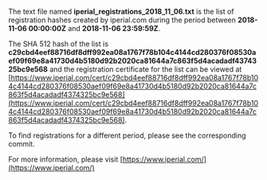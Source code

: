 The text file named **iperial_registrations_2018_11_06.txt** is the list of registration hashes created by iperial.com during the period between **2018-11-06 00:00:00Z** and **2018-11-06 23:59:59Z**.

The SHA 512 hash of the list is **c29cbd4eef88716df8dff992ea08a1767f78b104c4144cd280376f08530aef09f69e8a41730d4b5180d92b2020ca81644a7c863f5d4acadadf4374325bc9e568** and the registration certificate for the list can be viewed at [https://www.iperial.com/cert/c29cbd4eef88716df8dff992ea08a1767f78b104c4144cd280376f08530aef09f69e8a41730d4b5180d92b2020ca81644a7c863f5d4acadadf4374325bc9e568](https://www.iperial.com/cert/c29cbd4eef88716df8dff992ea08a1767f78b104c4144cd280376f08530aef09f69e8a41730d4b5180d92b2020ca81644a7c863f5d4acadadf4374325bc9e568).

To find registrations for a different period, please see the corresponding commit.

For more information, please visit [https://www.iperial.com/](https://www.iperial.com/)
